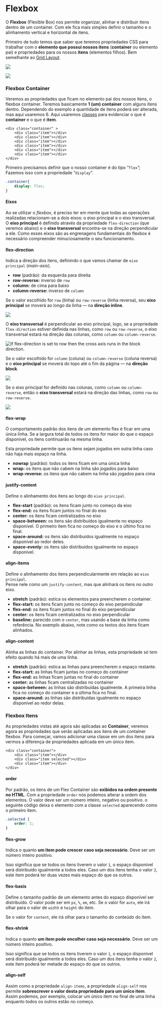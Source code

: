 # Flexbox

O **Flexbox** \(Flexible Box\) nos permite organizar, alinhar e distribuir itens dentro de um container. Com ele fica mais simples definir o tamanho e o alinhamento vertical e horizontal de itens.

Primeiro de tudo temos que saber que teremos propriedades CSS para trabalhar com o **elemento que possui nossos itens** \(**container** ou elemento pai\) e propriedades para os nossos **itens** \(elementos filhos\). Bem semelhante ao [Grid Layout](grid-layout.md).

![](https://lh5.googleusercontent.com/pes2z_67UU4UU_eWyJB3LC89tGyCAHzMT2u0OCcXgJQPClrd3nhSMHLvGQsfKkuyigM8m4JV5TUpKFfrMU2GjciIRLBF5xMX1WngFR6VTKqBI0BIZQfZwNqzUldC9fZUFdvR8hTR0eA)

![](https://lh3.googleusercontent.com/7F1BVU3afP1MfQEUB0efFEy463FFbEHixZ7k9TyRJ0RHngshEBhar6gXLRRkW4Z1TAjwE8xlGecmf5R_DbXBfg8NGt1dJEbt8_25ztiITOrzrM8OFlrpcJiHdvio9L0GtPxjX7aYRk8)

### Flexbox Container

Veremos as propriedades que ficam no elemento pai dos nossos itens, o flexbox container. Teremos basicamente **1 \(um\) container** com alguns itens dentro. Dependendo do exemplo a quantidade de itens poderá ser alterada, mas aqui usaremos 6. Aqui usaremos [classes](seletores/classe.md) para evidenciar o que é **container** e o que é **item**.

```markup
<div class="container" >
    <div class="item"></div>
    <div class="item"></div>
    <div class="item"></div>
    <div class="item"></div>
    <div class="item"></div>
    <div class="item"></div>
</div>
```

Primeiro precisamos definir que o nosso container é do tipo “`flex`”; Fazemos isso com a propriedade “`display`”.

```css
.container{
    display: flex;
}
```

#### Eixos

Ao se utilizar o _flexbox_, é preciso ter em mente que todas as operações realizadas relacionam-se a dois eixos: o eixo principal e o eixo transversal. O **eixo principal** é definido através da propriedade `flex-direction` \(que veremos abaixo\) e o **eixo transversal** encontra-se na direção perpendicular a ele. Como esses eixos são as engrenagens fundamentais do flexbox é necessário compreender minuciosamente o seu funcionamento.

#### flex-direction

Indica a direção dos itens, definindo o que vamos chamar de `eixo principal` \(_main-axis_\).

* **row** \(padrão\): da esquerda para direita
* **row-reverse:** inverso de `row`
* **column:** de cima para baixo
* **column-reverse:** inverso de `column`

Se o valor escolhido for `row` \(linha\) ou `row-reverse` \(linha reversa\), seu **eixo principal** se moverá ao longo da linha — na **direção inline**.

![](https://mdn.mozillademos.org/files/15614/Basics1.png)

O **eixo transversal** é perpendicular ao eixo principal, logo, se a propriedade `flex-direction` estiver definida nas linhas, como `row` ou `row-reverse`, o eixo transversal estará na direção das colunas, como `column` ou `column-reverse`.

![If flex-direction is set to row then the cross axis runs in the block direction.](https://mdn.mozillademos.org/files/15616/Basics3.png)

Se o valor escolhido for `column` \(coluna\) ou `column-reverse` \(coluna reversa\) e o **eixo principal** se moverá do topo até o fim da página — na **direção block**.

![](https://mdn.mozillademos.org/files/15615/Basics2.png)

Se o eixo principal for definido nas colunas, como `column` ou `column-reverse`, então o **eixo transversal** estará na direção das linhas, como `row` ou `row-reverse`.

![](https://mdn.mozillademos.org/files/15617/Basics4.png)

#### flex-wrap

O comportamento padrão dos itens de um elemento flex é ficar em uma única linha. Se a largura total de todos os itens for maior do que o espaço disponível, os itens continuarão na mesma linha.

Esta propriedade permite que os itens sejam jogados em outra linha caso não haja mais espaço na linha.

* **nowrap** \(padrão\): todos os itens ficam em uma única linha
* **wrap:** os itens que não cabem na linha são jogados para baixo
* **wrap-reverse:** os itens que não cabem na linha são jogados para cima

#### justify-content

Define o alinhamento dos itens ao longo do `eixo principal`.

* **flex-start** \(padrão\): os itens ficam junto no começo da eixo
* **flex-end:** os itens ficam juntos no final do eixo
* **center:** os itens ficam centralizados no eixo
* **space-between:** os itens são distribuídos igualmente no espaço disponível. O primeiro item fica no começo do eixo e o último fica no final.
* **space-around:** os itens são distribuídos igualmente no espaço disponível ao redor deles.
* **space-evenly:** os itens são distribuídos igualmente no espaço disponível.

#### align-items

Define o alinhamento dos itens perpendicularmente em relação ao `eixo principal`.  
 Pense nele como um `justify-content`, mas que alinhará os itens no outro eixo.

* **stretch** \(padrão\): estica os elementos para preencherem o container.
* **flex-start:** os itens ficam junto no começo do eixo perpendicular
* **flex-end:** os itens ficam juntos no final do eixo perpendicular
* **center:** os itens ficam centralizados no eixo perpendicular
* **baseline:** parecido com o `center`, mas usando a base da linha como referência. No exemplo abaixo, note como os textos dos itens ficam alinhados.

#### align-content

Alinha as linhas do container. Por alinhar as linhas, esta propriedade só tem efeito quando há mais de uma linha.

* **stretch** \(padrão\): estica as linhas para preencherem o espaço restante.
* **flex-start:** as linhas ficam juntas no começo do container
* **flex-end:** as linhas ficam juntas no final do container
* **center:** as linhas ficam centralizadas no container
* **space-between:** as linhas são distribuídas igualmente. A primeira linha fica no começo do container e a última fica no final.
* **space-around:** as linhas são distribuídas igualmente no espaço disponível ao redor delas.

### Flexbox Itens

As propriedades vistas até agora são aplicadas ao **Container**, veremos agora as propriedades que serão aplicadas aos itens de um container flexbox. Para começar, vamos adicionar uma classe em um dos itens para vermos a diferença de propriedades aplicada em um único item.

```markup
<div class="container">
    <div class="item"></div>
    <div class="item selected"></div>
    <div class="item"></div>
</div>
```

#### order

Por padrão, os itens de um Flex Container são **exibidos na ordem presente no HTML**. Com a propriedade `order` nós podemos alterar a ordem dos elementos. O valor deve ser um número inteiro, negativo ou positivo. o seguinte código deixa o elemento com a classe `selected` aparecendo como o primeiro item.

```css
.selected {
    order: 1;
}
```

#### flex-grow

Indica o quanto **um item pode crescer caso seja necessário**. Deve ser um número inteiro positivo.

Isso significa que se todos os itens tiverem o valor `1`, o espaço disponível será distribuído igualmente a todos eles. Caso um dos itens tenha o valor `2`, este item poderá ter duas vezes mais espaço do que os outros.

#### flex-basis

Define o tamanho padrão de um elemento antes do espaço disponível ser distribuído. O valor pode ser em `px`, `%`, `em`, etc. Se o valor for `auto`, ele irá olhar para o valor de `width` e `height` do item.

Se o valor for `content`, ele irá olhar para o tamanho do conteúdo do item.

#### flex-shrink

Indica o quanto **um item pode encolher caso seja necessário**. Deve ser um número inteiro positivo.

Isso significa que se todos os itens tiverem o valor `1`, o espaço disponível será distribuído igualmente a todos eles. Caso um dos itens tenha o valor `2`, este item poderá ter metade do espaço do que os outros.

#### align-self

Assim como a propriedade `align-items`, a propriedade `align-self` nos permite **sobrescrever o valor desta propriedade para um único item**. Assim podemos, por exemplo, colocar um único item no final de uma linha enquanto todos os outros estão no começo.



